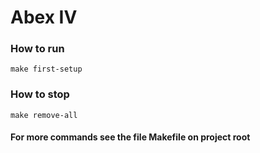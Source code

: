 # Abex IV
### How to run

    make first-setup

### How to stop

    make remove-all

#### For more commands see the file Makefile on project root
